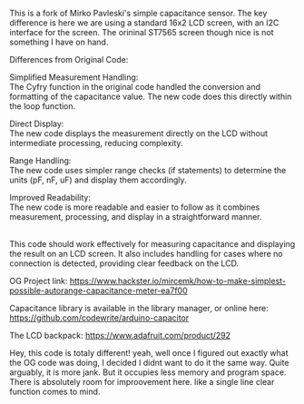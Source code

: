 This is a fork of Mirko Pavleski's simple capacitance sensor. 
The key difference is here we are using a standard 16x2 LCD 
screen, with an I2C interface for the screen. The orininal 
ST7565 screen though nice is not something I have on hand.

Differences from Original Code:

Simplified Measurement Handling:<br>
 The Cyfry function in the original code handled the conversion and formatting of the capacitance value. The new code does this directly within the loop function.

Direct Display:<br>
        The new code displays the measurement directly on the LCD without intermediate processing, reducing complexity.

Range Handling:<br>
        The new code uses simpler range checks (if statements) to determine the units (pF, nF, uF) and display them accordingly.

Improved Readability:<br>
        The new code is more readable and easier to follow as it combines measurement, processing, and display in a straightforward manner.

<br>
This code should work effectively for measuring capacitance and displaying the result on an LCD screen. It also includes handling for cases where no connection is detected, providing clear feedback on the LCD.
<br>

OG Project link:
https://www.hackster.io/mircemk/how-to-make-simplest-possible-autorange-capacitance-meter-ea7f00

Capacitance library is available in the library manager, or online here:
https://github.com/codewrite/arduino-capacitor

The LCD backpack:
https://www.adafruit.com/product/292

Hey, this code is totaly different!
yeah, well once I figured out exactly what the OG code was doing, I decided I didnt want to do it the same way.
Quite arguably, it is more jank. But it occupies less memory and program space. There is absolutely room for improovement here. 
like a single line clear function comes to mind.
